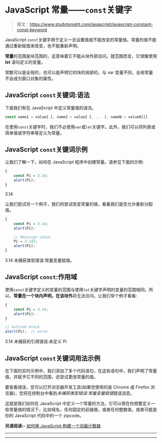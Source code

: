 # JavaScript 常量——`const`关键字

> 原文：<https://www.studytonight.com/javascript/javascript-constant-const-keyword>

JavaScript `const`关键字用于定义一旦设置值就不能改变的常量值。常量的值不能通过重新赋值来改变，也不能重新声明。

**常量**的范围是块范围的，这意味着它不能从块外部访问。就范围而言，它很像使用 **let** 语句定义的变量。

常数可以是全局的，也可以是声明它的块的局部的。与 var 变量不同，全局常量不会成为窗口对象的属性。

## JavaScript `const`关键词:语法

下面我们有在 JavaScript 中定义常量值的语法。

```js
const name1 = value1 [, name2 = value2 [, ... [, nameN = valueN]]]
```

在使用`const`关键字时，我们不必使用`var`或`let`关键字。此外，我们可以将列表或简单值或字符串等定义为常量。

## JavaScript `const`关键词示例

让我们了解一下，如何在 JavaScript 程序中创建常量。请参见下面的示例:

```js
{
	const Pi = 3.14;
	alert(Pi);
}
```

3.14

让我们尝试另一个例子，我们将尝试改变常量的值，看看我们是否允许重新分配值。

```js
{
	const Pi = 3.14;
	alert(Pi);

	// Reassign value
	Pi = 3.143;
	alert(Pi);
}
```

3.14
未捕获类型错误:常量变量赋值。

## JavaScript `const`:作用域

使用`const`关键字定义的变量的范围与使用`let`关键字声明的变量的范围相同。所以，**常量在一个块内声明，在该块外**将无法访问。让我们举个例子看看:

```js
{
	const Pi = 3.14;
	alert(Pi);
}

// outside block
alert(Pi);  // error
```

3.14
未捕获的引用错误:未定义 Pi

## JavaScript `const`关键词用法示例

在下面的实时示例中，我们添加了多个代码语句，在这些语句中，我们声明了常量值，并赋予它不同的范围，还尝试更改常量的值。

要查看错误，您可以打开浏览器开发工具(如果您使用的是 Chrome 或 Firefox 浏览器)，您将在控制台中看到*未捕获类型错误:常量变量赋值*错误消息。

这就是我们如何在 JavaScript 中定义一个常量的方法，它可以用在你想要定义一些常量值的情况下，比如域名，任何固定的前缀值，或者任何整数值，或者可能是你的 JavaScript 代码中的一个 zipcode。

**另请阅读:-** [如何用 JavaScript 构建一个动画计数器](https://www.studytonight.com/post/how-to-build-an-animated-counter-with-javascript)

* * *

* * *